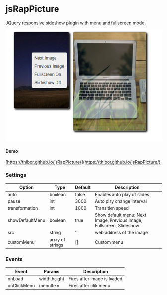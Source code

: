 # jsRapPicture
JQuery responsive sideshow plugin with menu and fullscreen mode.

<img src="screenshot.png">

#### Demo

[https://thibor.github.io/jsRapPicture/](https://thibor.github.io/jsRapPicture/) 

### Settings

Option | Type | Default | Description
------ | ---- | ------- | -----------
auto | boolean | false | Enables auto play of slides
pause | int | 3000 | Auto play change interval
transformation | int | 1000 | Transition speed
showDefaultMenu | boolean | true | Show default menu: Next Image, Previous Image, Fullscreen, Slideshow
src | string | '' | web address of the image
customMenu | array of strings| [] | Custom menu

### Events

Event | Params | Description
------ | ---- | -------
onLoad | width,height  | Fires after image is loaded
onClickMenu | menuItem | Fires after clik menu
